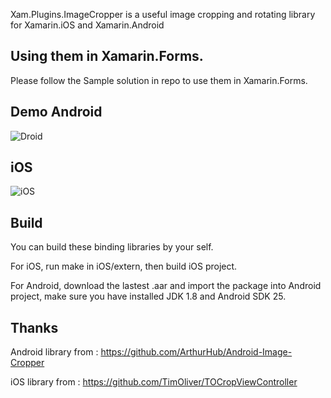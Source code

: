 Xam.Plugins.ImageCropper is a useful image cropping and rotating library for Xamarin.iOS and Xamarin.Android 

## Using them in Xamarin.Forms.
Please follow the Sample solution in repo to use them in Xamarin.Forms.

## Demo Android
![Droid](https://github.com/XAM-Consulting/Xam.Plugins.ImageCropper/blob/master/art/DroidDemo.gif?raw=true)
## iOS
![iOS](https://github.com/XAM-Consulting/Xam.Plugins.ImageCropper/blob/master/art/iOSDemo.gif?raw=true)

## Build
You can build these binding libraries by your self. 

For iOS, run make in iOS/extern, then build iOS project. 

For Android, download the lastest .aar and import the package into Android project, make sure you have installed JDK 1.8 and Android SDK 25.

## Thanks
Android library from : https://github.com/ArthurHub/Android-Image-Cropper

iOS library from : https://github.com/TimOliver/TOCropViewController
